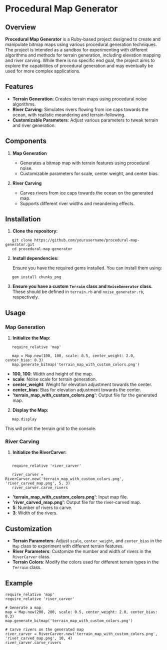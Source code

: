 # Procedural Map Generator

## Overview

**Procedural Map Generator** is a Ruby-based project designed to create and manipulate bitmap maps using various procedural generation techniques. The project is intended as a sandbox for experimenting with different algorithms and methods for terrain generation, including elevation mapping and river carving. While there is no specific end goal, the project aims to explore the capabilities of procedural generation and may eventually be used for more complex applications.

## Features

- **Terrain Generation**: Creates terrain maps using procedural noise algorithms.
- **River Carving**: Simulates rivers flowing from ice caps towards the ocean, with realistic meandering and terrain-following.
- **Customizable Parameters**: Adjust various parameters to tweak terrain and river generation.

## Components

1. **Map Generation**
   - Generates a bitmap map with terrain features using procedural noise.
   - Customizable parameters for scale, center weight, and center bias.

2. **River Carving**
   - Carves rivers from ice caps towards the ocean on the generated map.
   - Supports different river widths and meandering effects.

## Installation

1. **Clone the repository:**

```
   git clone https://github.com/yourusername/procedural-map-generator.git
   cd procedural-map-generator
```

2. **Install dependencies:**

   Ensure you have the required gems installed. You can install them using:

```
   gem install chunky_png
```

3. **Ensure you have a custom `Terrain` class and `NoiseGenerator` class.** These should be defined in `terrain.rb` and `noise_generator.rb`, respectively.

## Usage

### Map Generation

1. **Initialize the Map:**

```
   require_relative 'map'

   map = Map.new(100, 100, scale: 0.5, center_weight: 2.0, center_bias: 0.3)
   map.generate_bitmap('terrain_map_with_custom_colors.png')
```

   - **100, 100**: Width and height of the map.
   - **scale**: Noise scale for terrain generation.
   - **center_weight**: Weight for elevation adjustment towards the center.
   - **center_bias**: Bias for elevation adjustment towards the center.
   - **'terrain_map_with_custom_colors.png'**: Output file for the generated map.

2. **Display the Map:**

```
   map.display
```

   This will print the terrain grid to the console.

### River Carving

1. **Initialize the RiverCarver:**

```

   require_relative 'river_carver'

   river_carver = RiverCarver.new('terrain_map_with_custom_colors.png', 'river_carved_map.png', 5, 3)
   river_carver.carve_rivers

```

   - **'terrain_map_with_custom_colors.png'**: Input map file.
   - **'river_carved_map.png'**: Output file for the river-carved map.
   - **5**: Number of rivers to carve.
   - **3**: Width of the rivers.

## Customization

- **Terrain Parameters**: Adjust `scale`, `center_weight`, and `center_bias` in the `Map` class to experiment with different terrain features.
- **River Parameters**: Customize the number and width of rivers in the `RiverCarver` class.
- **Terrain Colors**: Modify the colors used for different terrain types in the `Terrain` class.

## Example

```
require_relative 'map'
require_relative 'river_carver'

# Generate a map
map = Map.new(200, 200, scale: 0.5, center_weight: 2.0, center_bias: 0.3)
map.generate_bitmap('terrain_map_with_custom_colors.png')

# Carve rivers on the generated map
river_carver = RiverCarver.new('terrain_map_with_custom_colors.png', 'river_carved_map.png', 10, 4)
river_carver.carve_rivers

```
